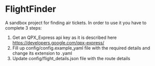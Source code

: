 # FlightFinder
A sandbox project for finding air tickets. 
In order to use it you have to complete 3 steps:
1. Get an QPX_Express api key as it is described here https://developers.google.com/qpx-express/
2. Fill up config/config.example_yaml file with the required details and change its extension to .yaml
3. Update config/flight_details.json file with the route details
